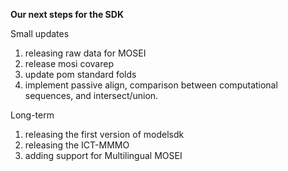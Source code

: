 **Our next steps for the SDK**

Small updates

1. releasing raw data for MOSEI
2. release mosi covarep
3. update pom standard folds
4. implement passive align, comparison between computational sequences, and intersect/union.


Long-term

1. releasing the first version of modelsdk
2. releasing the ICT-MMMO
3. adding support for Multilingual MOSEI

